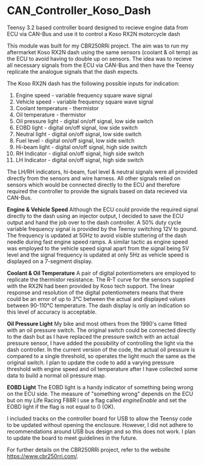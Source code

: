 # CAN_Controller_Koso_Dash
Teensy 3.2 based controller board designed to recieve engine data from ECU via CAN-Bus and use it to control a Koso RX2N motorcycle dash

This module was built for my CBR250RRi project. The aim was to run my aftermarket Koso RX2N dash using the same sensors (coolant & oil temp) as the ECU to avoid having to double up on sensors. The idea was to recieve all necessary signals from the ECU via CAN-Bus and then have the Teensy replicate the analogue signals that the dash expects.

The Koso RX2N dash has the following possible inputs for indication:
1. Engine speed         - variable frequency square wave signal
1. Vehicle speed        - variable frequency square wave signal
1. Coolant temperature  - thermistor
1. Oil temperature      - thermistor
1. Oil pressure light   - digital on/off signal, low side switch
1. EOBD light           - digital on/off signal, low side switch
1. Neutral light        - digital on/off signal, low side switch
1. Fuel level           - digital on/off signal, low side switch
1. Hi-beam light        - digital on/off signal, high side switch
1. RH Indicator         - digital on/off signal, high side switch
1. LH Indicator         - digital on/off signal, high side switch

The LH/RH indicators, hi-beam, fuel level & neutral signals were all provided directly from the sensors and wire harness. All other signals relied on sensors which would be connected directly to the ECU and therefore required the controller to provide the signals based on data recieved via CAN-Bus.

**Engine & Vehicle Speed**
Although the ECU could provide the required signal directly to the dash using an injector output, I decided to save the ECU output and hand the job over to the dash controller. A 50% duty cycle variable frequency signal is provided by the Teensy switching 12V to gound. The frequency is updated at 50Hz to avoid visible stuttering of the dash needle during fast engine speed ramps. 
A similar tactic as engine speed was employed to the vehicle speed signal apart from the signal being 5V level and the signal frequency is updated at only 5Hz as vehicle speed is displayed on a 7-segment display. 

**Coolant & Oil Temperature**
A pair of digital potentiometers are employed to replicate the thermistor resistance. The R-T curve for the sensors supplied with the RX2N had been provided by Koso tech support. The linear response and resolution of the digital potentiometers means that there could be an error of up to 3°C between the actual and displayed values between 90-110°C temperature. The dash display is only an indication so this level of accuracy is acceptable.

**Oil Pressure Light**
My bike and most others from the 1990's came fitted with an oil pressure switch. The original switch could be connected directly to the dash but as I have replaced the pressure switch with an actual pressure sensor, I have added the possibility of controlling the light via the dash controller. In the current version of the code, the actual oil pressure is compared to a single threshold, so operates the light much the same as the original switch. I plan to update the code to add a varying pressure threshold with engine speed and oil temperature after I have collected some data to build a normal oil pressure map.

**EOBD Light**
The EOBD light is a handy indicator of something being wrong on the ECU side. The measure of "something wrong" depends on the ECU but on my Life Racing F88R I use a flag called *engineEnable* and set the EOBD light if the flag is not equal to 0 (OK).


I included tracks on the controller board for USB to allow the Teensy code to be updated without opening the enclosure. However, I did not adhere to recommendations around USB bus design and so this does not work. I plan to update the board to meet guidelines in the future.



For further details on the CBR250RRi project, refer to the website https://www.cbr250rri.com/.
